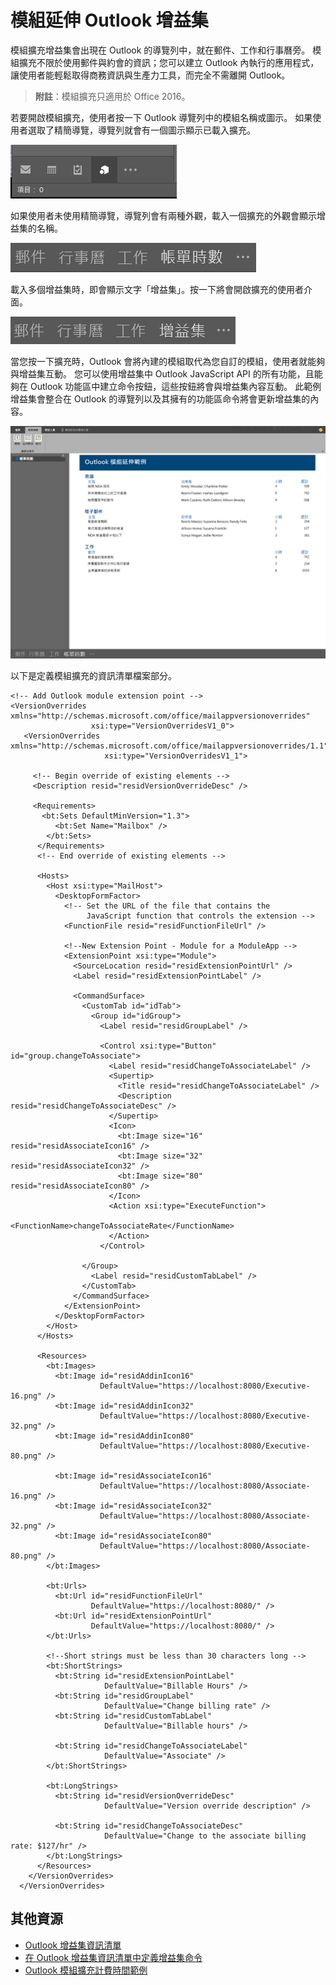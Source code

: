 # 模組延伸 Outlook 增益集

模組擴充增益集會出現在 Outlook 的導覽列中，就在郵件、工作和行事曆旁。 模組擴充不限於使用郵件與約會的資訊；您可以建立 Outlook 內執行的應用程式，讓使用者能輕鬆取得商務資訊與生產力工具，而完全不需離開 Outlook。

> **附註**：模組擴充只適用於 Office 2016。

若要開啟模組擴充，使用者按一下 Outlook 導覽列中的模組名稱或圖示。 如果使用者選取了精簡導覽，導覽列就會有一個圖示顯示已載入擴充。

![在 Outlook 中載入模組擴充時，即會顯示精簡導覽列。](../../images/outlook-module-navigationbar-compact.png)

如果使用者未使用精簡導覽，導覽列會有兩種外觀，載入一個擴充的外觀會顯示增益集的名稱。

![在 Outlook 中載入一個模組擴充時，即會顯示精簡導覽列。](../../images/outlook-module-navigationbar-one.png)

載入多個增益集時，即會顯示文字「增益集」。按一下將會開啟擴充的使用者介面。

![在 Outlook 中載入多個模組擴充時，即會顯示精簡導覽列。](../../images/outlook-module-navigationbar-more.png)

當您按一下擴充時，Outlook 會將內建的模組取代為您自訂的模組，使用者就能夠與增益集互動。 您可以使用增益集中 Outlook JavaScript API 的所有功能，且能夠在 Outlook 功能區中建立命令按鈕，這些按鈕將會與增益集內容互動。 此範例增益集會整合在 Outlook 的導覽列以及其擁有的功能區命令將會更新增益集的內容。

![顯示模組擴充的使用者介面](../../images/outlook-module-extension.png)

以下是定義模組擴充的資訊清單檔案部分。

    <!-- Add Outlook module extension point -->
    <VersionOverrides xmlns="http://schemas.microsoft.com/office/mailappversionoverrides"
                      xsi:type="VersionOverridesV1_0">
       <VersionOverrides xmlns="http://schemas.microsoft.com/office/mailappversionoverrides/1.1"
                         xsi:type="VersionOverridesV1_1">

         <!-- Begin override of existing elements -->
         <Description resid="residVersionOverrideDesc" />
    
         <Requirements>
           <bt:Sets DefaultMinVersion="1.3">
              <bt:Set Name="Mailbox" />
            </bt:Sets>
          </Requirements>
          <!-- End override of existing elements -->

          <Hosts>
            <Host xsi:type="MailHost">
              <DesktopFormFactor>
                <!-- Set the URL of the file that contains the
                     JavaScript function that controls the extension -->
                <FunctionFile resid="residFunctionFileUrl" />
    
                <!--New Extension Point - Module for a ModuleApp -->
                <ExtensionPoint xsi:type="Module">
                  <SourceLocation resid="residExtensionPointUrl" />
                  <Label resid="residExtensionPointLabel" />
    
                  <CommandSurface>
                    <CustomTab id="idTab">
                      <Group id="idGroup">
                        <Label resid="residGroupLabel" />
    
                        <Control xsi:type="Button" id="group.changeToAssociate">
                          <Label resid="residChangeToAssociateLabel" />
                          <Supertip>
                            <Title resid="residChangeToAssociateLabel" />
                            <Description resid="residChangeToAssociateDesc" />
                          </Supertip>
                          <Icon>
                            <bt:Image size="16" resid="residAssociateIcon16" />
                            <bt:Image size="32" resid="residAssociateIcon32" />
                            <bt:Image size="80" resid="residAssociateIcon80" />
                          </Icon>
                          <Action xsi:type="ExecuteFunction">
                            <FunctionName>changeToAssociateRate</FunctionName>
                          </Action>
                        </Control>
                        
                    </Group>
                      <Label resid="residCustomTabLabel" />
                    </CustomTab>
                  </CommandSurface>
                </ExtensionPoint>
              </DesktopFormFactor>
            </Host>
          </Hosts>
    
          <Resources>
            <bt:Images>
              <bt:Image id="residAddinIcon16" 
                        DefaultValue="https://localhost:8080/Executive-16.png" />
              <bt:Image id="residAddinIcon32" 
                        DefaultValue="https://localhost:8080/Executive-32.png" />
              <bt:Image id="residAddinIcon80" 
                        DefaultValue="https://localhost:8080/Executive-80.png" />
            
              <bt:Image id="residAssociateIcon16" 
                        DefaultValue="https://localhost:8080/Associate-16.png" />
              <bt:Image id="residAssociateIcon32" 
                        DefaultValue="https://localhost:8080/Associate-32.png" />
              <bt:Image id="residAssociateIcon80" 
                        DefaultValue="https://localhost:8080/Associate-80.png" />
            </bt:Images>
    
            <bt:Urls>
              <bt:Url id="residFunctionFileUrl" 
                      DefaultValue="https://localhost:8080/" />
              <bt:Url id="residExtensionPointUrl" 
                      DefaultValue="https://localhost:8080/" />
            </bt:Urls>
    
            <!--Short strings must be less than 30 characters long -->
            <bt:ShortStrings>
              <bt:String id="residExtensionPointLabel" 
                         DefaultValue="Billable Hours" />
              <bt:String id="residGroupLabel" 
                         DefaultValue="Change billing rate" />
              <bt:String id="residCustomTabLabel" 
                         DefaultValue="Billable hours" />
    
              <bt:String id="residChangeToAssociateLabel" 
                         DefaultValue="Associate" />
            </bt:ShortStrings>
    
            <bt:LongStrings>
              <bt:String id="residVersionOverrideDesc" 
                         DefaultValue="Version override description" />
    
              <bt:String id="residChangeToAssociateDesc" 
                         DefaultValue="Change to the associate billing rate: $127/hr" />
            </bt:LongStrings>
          </Resources>
        </VersionOverrides>
      </VersionOverrides>

## 其他資源

* [Outlook 增益集資訊清單](manifests/manifests.md)
* [在 Outlook 增益集資訊清單中定義增益集命令](manifests/define-add-in-commands.md)
* [Outlook 模組擴充計費時間範例](https://github.com/OfficeDev/Outlook-Add-in-JavaScript-ModuleExtension)
